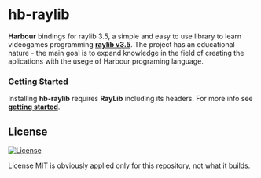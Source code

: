 # hb-raylib

**Harbour** bindings for raylib 3.5, a simple and easy to use library to learn videogames programming [**raylib v3.5**](https://www.raylib.com). The project has an educational nature - the main goal is to expand knowledge in the field of creating the aplications with the usege of Harbour programing language.

### Getting Started

Installing **hb-raylib** requires **RayLib** including its headers. For more info see [**getting started**](examples/README.md).

## License

[![License](http://img.shields.io/:license-mit-blue.svg?style=flat-square)](.git/LICENSE)

License MIT is obviously applied only for this repository, not what it builds.
